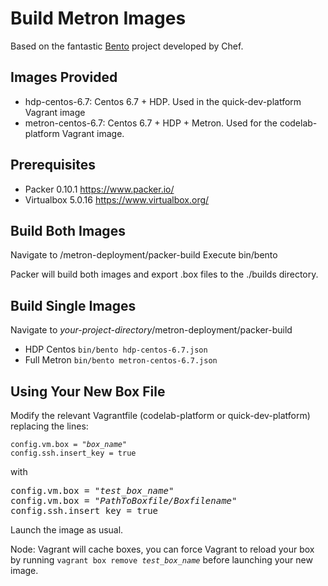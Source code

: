 Build Metron Images
=========================

Based on the fantastic [Bento](https://github.com/chef/bento) project developed by Chef.

Images Provided
---------------------
- hdp-centos-6.7: Centos 6.7 + HDP. Used in the quick-dev-platform Vagrant image
- metron-centos-6.7: Centos 6.7 + HDP + Metron. Used for the codelab-platform Vagrant image.

Prerequisites
---------------------
- Packer 0.10.1 https://www.packer.io/
- Virtualbox 5.0.16 https://www.virtualbox.org/

Build Both Images
---------------------- 
  Navigate to <your-project-directory>/metron-deployment/packer-build
  Execute bin/bento
  
  Packer will build both images and export .box files to the ./builds directory.
  
Build Single Images
---------------------- 
 Navigate to *your-project-directory*/metron-deployment/packer-build
 * HDP Centos 
 ```bin/bento hdp-centos-6.7.json```
 * Full Metron
 ```bin/bento metron-centos-6.7.json```

Using Your New Box File
---------------------- 
Modify the relevant Vagrantfile (codelab-platform or quick-dev-platform) replacing the lines:

<pre><code>config.vm.box = "<i>box_name</i>"
config.ssh.insert_key = true</code></pre>

with

<pre></code>config.vm.box = "<i>test_box_name</i>"
config.vm.box = "<i>PathToBoxfile/Boxfilename</i>"
config.ssh.insert_key = true</code></pre>

Launch the image as usual.

Node: Vagrant will cache boxes, you can force Vagrant to reload your box by running <code>vagrant box remove <i>test_box_name</i></code> before launching your new image.

